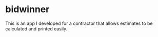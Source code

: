 # bidwinner
This is an app I developed for a contractor that allows estimates to be calculated and printed easily.
